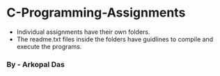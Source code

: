 # C-Programming-Assignments
- Individual assignments have their own folders.
- The readme.txt files inside the folders have guidlines to compile and execute the programs.

### By - Arkopal Das
